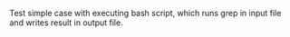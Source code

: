 Test simple case with executing bash script, which runs grep in input file and writes result in output file.